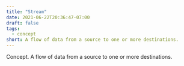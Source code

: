 ```yaml
---
title: "Stream"
date: 2021-06-22T20:36:47-07:00
draft: false
tags:
  - concept
short: A flow of data from a source to one or more destinations.
---
```


Concept. A flow of data from a source to one or more destinations.
